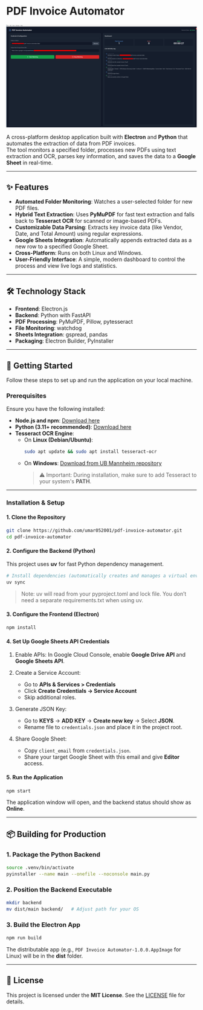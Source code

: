 
# PDF Invoice Automator
<p align="center">
  <img src="data/image.png" alt="PDF Invoice Automator" width="1000"/>
</p>

A cross-platform desktop application built with **Electron** and **Python** that automates the extraction of data from PDF invoices.  
The tool monitors a specified folder, processes new PDFs using text extraction and OCR, parses key information, and saves the data to a **Google Sheet** in real-time.

---

## ✨ Features

- **Automated Folder Monitoring**: Watches a user-selected folder for new PDF files.  
- **Hybrid Text Extraction**: Uses **PyMuPDF** for fast text extraction and falls back to **Tesseract OCR** for scanned or image-based PDFs.  
- **Customizable Data Parsing**: Extracts key invoice data (like Vendor, Date, and Total Amount) using regular expressions.  
- **Google Sheets Integration**: Automatically appends extracted data as a new row to a specified Google Sheet.  
- **Cross-Platform**: Runs on both Linux and Windows.  
- **User-Friendly Interface**: A simple, modern dashboard to control the process and view live logs and statistics.  

---

## 🛠 Technology Stack

- **Frontend**: Electron.js  
- **Backend**: Python with FastAPI  
- **PDF Processing**: PyMuPDF, Pillow, pytesseract  
- **File Monitoring**: watchdog  
- **Sheets Integration**: gspread, pandas  
- **Packaging**: Electron Builder, PyInstaller  

---

## 🚀 Getting Started

Follow these steps to set up and run the application on your local machine.

### Prerequisites

Ensure you have the following installed:

- **Node.js and npm**: [Download here](https://nodejs.org)  
- **Python (3.11+ recommended)**: [Download here](https://www.python.org)  
- **Tesseract OCR Engine**:  
  - On **Linux (Debian/Ubuntu)**:
    ```bash
    sudo apt update && sudo apt install tesseract-ocr
    ```
  - On **Windows**: [Download from UB Mannheim repository](https://github.com/UB-Mannheim/tesseract/wiki)  
    > ⚠️ Important: During installation, make sure to add Tesseract to your system's **PATH**.

---

### Installation & Setup

#### 1. Clone the Repository
```bash
git clone https://github.com/umar052001/pdf-invoice-automator.git
cd pdf-invoice-automator
````
#### 2. Configure the Backend (Python)

This project uses **uv** for fast Python dependency management.

```bash
# Install dependencies (automatically creates and manages a virtual environment)
uv sync
```
> Note: uv will read from your pyproject.toml and lock file.
You don’t need a separate requirements.txt when using uv.
#### 3. Configure the Frontend (Electron)

```bash
npm install
```

#### 4. Set Up Google Sheets API Credentials

1. Enable APIs: In Google Cloud Console, enable **Google Drive API** and **Google Sheets API**.
2. Create a Service Account:

   * Go to **APIs & Services > Credentials**
   * Click **Create Credentials → Service Account**
   * Skip additional roles.
3. Generate JSON Key:

   * Go to **KEYS** → **ADD KEY** → **Create new key** → Select **JSON**.
   * Rename file to `credentials.json` and place it in the project root.
4. Share Google Sheet:

   * Copy `client_email` from `credentials.json`.
   * Share your target Google Sheet with this email and give **Editor** access.

#### 5. Run the Application

```bash
npm start
```

The application window will open, and the backend status should show as **Online**.

---

## 📦 Building for Production

### 1. Package the Python Backend

```bash
source .venv/bin/activate
pyinstaller --name main --onefile --noconsole main.py
```

### 2. Position the Backend Executable

```bash
mkdir backend
mv dist/main backend/   # Adjust path for your OS
```

### 3. Build the Electron App

```bash
npm run build
```

The distributable app (e.g., `PDF Invoice Automator-1.0.0.AppImage` for Linux) will be in the **dist** folder.

---

## 📜 License

This project is licensed under the **MIT License**.
See the [LICENSE](./LICENSE) file for details.

